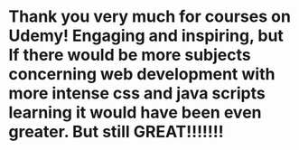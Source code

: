 # Thank you very much for courses on Udemy! Engaging and inspiring, but If there would be more subjects concerning web development with more intense css and java scripts learning it would have been even greater. But still GREAT!!!!!!! 
